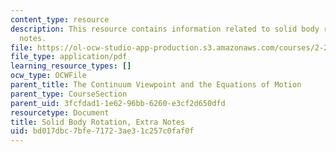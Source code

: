 ```yaml
---
content_type: resource
description: This resource contains information related to solid body rotation, extra
  notes.
file: https://ol-ocw-studio-app-production.s3.amazonaws.com/courses/2-25-advanced-fluid-mechanics-fall-2013/bd017dbc7bfe71723ae31c257c0faf0f_MIT2_25F13_Solid_Body_Ro.pdf
file_type: application/pdf
learning_resource_types: []
ocw_type: OCWFile
parent_title: The Continuum Viewpoint and the Equations of Motion
parent_type: CourseSection
parent_uid: 3fcfdad1-1e62-96bb-6260-e3cf2d650dfd
resourcetype: Document
title: Solid Body Rotation, Extra Notes
uid: bd017dbc-7bfe-7172-3ae3-1c257c0faf0f
---
```

